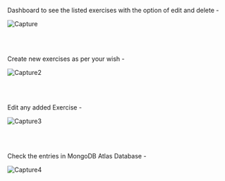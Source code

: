 Dashboard to see the listed exercises with the option of edit and delete - <br/>

![Capture](https://user-images.githubusercontent.com/48641595/107122176-14616680-68bc-11eb-95bb-ad18b564e96c.JPG)

<br/><br/>

Create new exercises as per your wish - <br/>

![Capture2](https://user-images.githubusercontent.com/48641595/107122246-95206280-68bc-11eb-91ed-44793cb0d3bc.JPG)

<br/><br/>

Edit any added Exercise - <br/>

![Capture3](https://user-images.githubusercontent.com/48641595/107122276-c731c480-68bc-11eb-99c5-ba478908d883.JPG)

<br/><br/>

Check the entries in MongoDB Atlas Database - <br/>

![Capture4](https://user-images.githubusercontent.com/48641595/107122417-bd5c9100-68bd-11eb-909a-d438430a01be.JPG)

<br/><br/>

